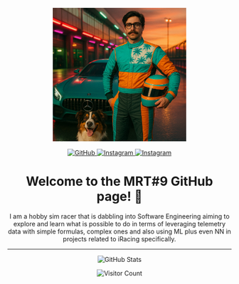 <!--
  🔥 GitHub Profile README
  Customize this file to showcase your work, skills, and personality.
-->

<!-- Profile Header: centered image -->
<p align="center">
  <img src="https://github.com/douevenliftbro/douevenliftbro/blob/main/Driver-and-Dog_Sunset"
       alt="Driver and Dog at Sunset"
       width="300"
       style="pointer-events: none;" />
</p>

<!-- Badges: add your status and skills badges -->
<p align="center">
  <a href="https://github.com/douevenliftbro">
    <img src="https://img.shields.io/badge/douevenliftbro-teal?logo=github&style=for-the-badge" alt="GitHub" />
  </a>
  <!-- Discord -->
  <a href="https://img.shields.io/discord/:1332129006853554329">
    <img src="https://img.shields.io/badge/Discord-lightgrey?logo=Discord&style=for-the-badge" alt="Instagram" />
  </a>
  <!-- Update your Instagram profile link -->
  <a href="https://www.instagram.com/mrt9tv/">
    <img src="https://img.shields.io/badge/Instagram-orange?logo=Instagram&style=for-the-badge" alt="Instagram" />
  </a>
</p>

<h1 align="center">Welcome to the MRT#9 GitHub page! 👋</h1>

<p align="center">
I am a hobby sim racer that is dabbling into Software Engineering aiming to explore and learn what is possible to do in terms of leveraging telemetry data with simple formulas, complex ones and also using ML plus even NN in projects related to iRacing specifically.
</p>

---

<p align="center">
  <img src="https://github-readme-stats.vercel.app/api?username=douevenliftbro&show_icons=true&theme=radical" alt="GitHub Stats" />
</p>

<!-- Optional: visitor badge -->
<p align="center">
  <img src="https://visitor-badge.glitch.me/badge?page_id=douevenliftbro.douevenliftbro" alt="Visitor Count" />
</p>

